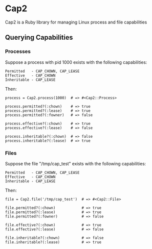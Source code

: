 Cap2
====

Cap2 is a Ruby library for managing Linux process and file capabilities

Querying Capabilities
---------------------

### Processes

Suppose a process with pid 1000 exists with the following capabilities:

```
Permitted   - CAP_CHOWN, CAP_LEASE
Effective   - CAP_CHOWN
Inheritable - CAP_LEASE
```

Then:

```
process = Cap2.process(1000)  # => #<Cap2::Process>

process.permitted?(:chown)    # => true
process.permitted?(:lease)    # => true
process.permitted?(:fowner)   # => false

process.effective?(:chown)    # => true
process.effective?(:lease)    # => false

process.inheritable?(:chown)  # => false
process.inheritable?(:lease)  # => true
```

### Files

Suppose the file "/tmp/cap_test" exists with the following capabilities:

```
Permitted   - CAP_CHOWN, CAP_LEASE
Effective   - CAP_CHOWN
Inheritable - CAP_LEASE
```

Then:

```
file = Cap2.file('/tmp/cap_test')  # => #<Cap2::File>

file.permitted?(:chown)            # => true
file.permitted?(:lease)            # => true
file.permitted?(:fowner)           # => false

file.effective?(:chown)            # => true
file.effective?(:lease)            # => false

file.inheritable?(:chown)          # => false
file.inheritable?(:lease)          # => true
```

